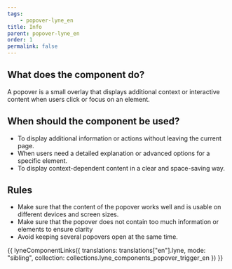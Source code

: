 ```yaml
---
tags: 
    - popover-lyne_en
title: Info
parent: popover-lyne_en
order: 1
permalink: false
---
```


## What does the component do?
A popover is a small overlay that displays additional context or interactive content when users click or focus on an element.

## When should the component be used?
* To display additional information or actions without leaving the current page.
* When users need a detailed explanation or advanced options for a specific element.
* To display context-dependent content in a clear and space-saving way.

## Rules
* Make sure that the content of the popover works well and is usable on different devices and screen sizes. 
* Make sure that the popover does not contain too much information or elements to ensure clarity
* Avoid keeping several popovers open at the same time.

{{ lyneComponentLinks({
  translations: translations["en"].lyne,
  mode: "sibling",
  collection: collections.lyne_components_popover_trigger_en
}) }}
